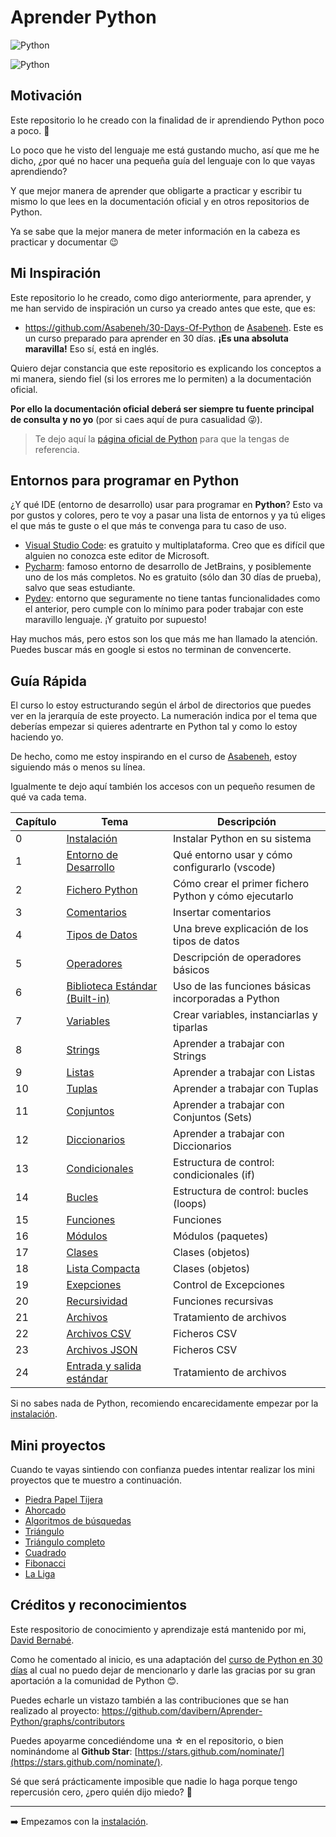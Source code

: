 # Aprender Python

![Python](https://img.shields.io/badge/Python-3.10-green?style=for-the-badge&logo=python)

![Python](https://www.python.org/static/img/python-logo.png)

## Motivación

Este repositorio lo he creado con la finalidad de ir aprendiendo Python poco a poco. 🐍

Lo poco que he visto del lenguaje me está gustando mucho, así que me he dicho, ¿por qué no hacer una pequeña guía del lenguaje con lo que vayas aprendiendo?

Y que mejor manera de aprender que obligarte a practicar y escribir tu mismo lo que lees en la documentación oficial y en otros repositorios de Python.

Ya se sabe que la mejor manera de meter información en la cabeza es practicar y documentar 😉

## Mi Inspiración

Este repositorio lo he creado, como digo anteriormente, para aprender, y me han servido de inspiración un curso ya creado antes que este, que es:

* https://github.com/Asabeneh/30-Days-Of-Python de [Asabeneh](https://twitter.com/AsabenehY). Este es un curso preparado para aprender en 30 días. **¡Es una absoluta maravilla!** Eso sí, está en inglés.

Quiero dejar constancia que este repositorio es explicando los conceptos a mi manera, siendo fiel (si los errores me lo permiten) a la documentación oficial.

**Por ello la documentación oficial deberá ser siempre tu fuente principal de consulta y no yo** (por si caes aquí de pura casualidad 😜).

> Te dejo aquí la [página oficial de Python](https://docs.python.org/es/3/tutorial/index.html) para que la tengas de referencia.

## Entornos para programar en Python

¿Y qué IDE (entorno de desarrollo) usar para programar en __Python__? Esto va por gustos y colores, pero te voy a pasar una lista de entornos y ya tú eliges el que más te guste o el que más te convenga para tu caso de uso.

* [Visual Studio Code](https://code.visualstudio.com): es gratuito y multiplataforma. Creo que es difícil que alguien no conozca este editor de Microsoft.
* [Pycharm](https://www.jetbrains.com/pycharm/): famoso entorno de desarrollo de JetBrains, y posiblemente uno de los más completos. No es gratuito (sólo dan 30 días de prueba), salvo que seas estudiante.
* [Pydev](https://www.pydev.org/): entorno que seguramente no tiene tantas funcionalidades como el anterior, pero cumple con lo mínimo para poder trabajar con este maravillo lenguaje. ¡Y gratuito por supuesto!

Hay muchos más, pero estos son los que más me han llamado la atención. Puedes buscar más en google si estos no terminan de convencerte.

## Guía Rápida

El curso lo estoy estructurando según el árbol de directorios que puedes ver en la jerarquía de este proyecto. La numeración indica por el tema que deberías empezar si quieres adentrarte en Python tal y como lo estoy haciendo yo.

De hecho, como me estoy inspirando en el curso de [Asabeneh](/https://github.com/Asabeneh), estoy siguiendo más o menos su línea.

Igualmente te dejo aquí también los accesos con un pequeño resumen de qué va cada tema.

| Capítulo | Tema                  | Descripción                                                   |
|----------|-----------------------|---------------------------------------------------------------|
| 0        | [Instalación](/00_Instalaci%C3%B3n/readme.md)           | Instalar Python en su sistema                                 |
| 1        | [Entorno de Desarrollo](/01_Entorno%20de%20desarrollo/readme.md) | Qué entorno usar y cómo configurarlo (vscode)                 |
| 2        | [Fichero Python](/02_Fichero%20Python/readme.md)        | Cómo crear el primer fichero Python y cómo ejecutarlo         |
| 3        | [Comentarios](/03_Comentarios/readme.md)           | Insertar comentarios                                          |
| 4        | [Tipos de Datos](/04_Tipos%20de%20datos/readme.md)        | Una breve explicación de los tipos de datos                   |
| 5        | [Operadores](/05_Operadores/readme.md)                    | Descripción de operadores básicos |
| 6        | [Biblioteca Estándar (Built-in)](/06_Biblioteca%20Est%C3%A1ndar/readme.md)                    | Uso de las funciones básicas incorporadas a Python |
| 7        | [Variables](/07_Variables/readme.md)           | Crear variables, instanciarlas y tiparlas                                         |
| 8        | [Strings](/08_Strings/readme.md)           | Aprender a trabajar con Strings                                         |
| 9        | [Listas](/09_Listas/readme.md)           | Aprender a trabajar con Listas                                         |
| 10       | [Tuplas](/10_Tuplas/readme.md)           | Aprender a trabajar con Tuplas                                         |
| 11       | [Conjuntos](/11_Sets/readme.md)           | Aprender a trabajar con Conjuntos (Sets)                                         |
| 12       | [Diccionarios](/12_Diccionarios/readme.md)           | Aprender a trabajar con Diccionarios                                         |
| 13       | [Condicionales](/13_Condicionales/readme.md)           | Estructura de control: condicionales (if)                                         |
| 14       | [Bucles](/14_Bucles/readme.md)           | Estructura de control: bucles (loops)                                         |
| 15       | [Funciones](/15_Funciones/readme.md)           | Funciones                                       |
| 16       | [Módulos](/16_Modulos/readme.md)           | Módulos (paquetes)                                       |
| 17       | [Clases](/17_Clases/readme.md)           | Clases (objetos)                                       |
| 18       | [Lista Compacta](/18_Lista_Compacta/)           | Clases (objetos)                                       |
| 19       | [Exepciones](/19_Excepciones/readme.md)           | Control de Excepciones                                       |
| 20       | [Recursividad](/20_Recursividad/readme.md)           | Funciones recursivas                                       |
| 21       | [Archivos](/21_Archivos/readme.md)           | Tratamiento de archivos                                       |
| 22       | [Archivos CSV](/22_Archivos_CSV/readme.md)           | Ficheros CSV                                       |
| 23       | [Archivos JSON](/22_Archivos_JSON/readme.md)           | Ficheros CSV                                       |
| 24       | [Entrada y salida estándar](/24_Entrada_Salida_Estandar/readme.md)           | Tratamiento de archivos                                       |

Si no sabes nada de Python, recomiendo encarecidamente empezar por la [instalación](/00_Instalaci%C3%B3n/readme.md).

## Mini proyectos

Cuando te vayas sintiendo con confianza puedes intentar realizar los mini proyectos que te muestro a continuación.

* [Piedra Papel Tijera](/98_Mini_Proyectos/piedra_papel_tijera/)
* [Ahorcado](/98_Mini_Proyectos/ahorcado/)
* [Algoritmos de búsquedas](/98_Mini_Proyectos/busquedas_eficientes/)
* [Triángulo](/98_Mini_Proyectos/triangulo/)
* [Triángulo completo](/98_Mini_Proyectos/triangulo_completo/)
* [Cuadrado](/98_Mini_Proyectos/cuadrado/)
* [Fibonacci](/98_Mini_Proyectos/fibonacci/)
* [La Liga](/98_Mini_Proyectos/liga/readme.md)

## Créditos y reconocimientos

Este respositorio de conocimiento y aprendizaje está mantenido por mi, [David Bernabé](https://github.com/davibern).

Como he comentado al inicio, es una adaptación del [curso de Python en 30 días](https://github.com/Asabeneh/30-Days-Of-Python) al cual no puedo dejar de mencionarlo y darle las gracias por su gran aportación a la comunidad de Python 😊.

Puedes echarle un vistazo también a las contribuciones que se han realizado al proyecto: https://github.com/davibern/Aprender-Python/graphs/contributors

Puedes apoyarme concediéndome una ☆ en el repositorio, o bien nominándome al **Github Star**: [https://stars.github.com/nominate/](https://stars.github.com/nominate/).

Sé que será prácticamente imposible que nadie lo haga porque tengo repercusión cero, ¿pero quién dijo miedo? 🤪

***

➡️ Empezamos con la [instalación](/00_Instalaci%C3%B3n/readme.md).